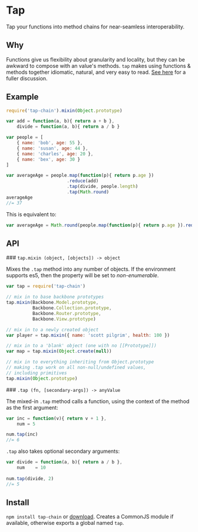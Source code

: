 # Tap 

Tap your functions into method chains for near-seamless interoperability.

## Why

Functions give us flexibility about granularity and locality, but they can be awkward to compose with an value's methods.  `tap` makes using functions & methods together idiomatic, natural, and very easy to read.  [See here](https://hughfdjackson.com/javascript/tapping-into-the-method-chain/) for a fuller discussion.

## Example

```javascript
require('tap-chain').mixin(Object.prototype)

var add = function(a, b){ return a + b },
    divide = function(a, b){ return a / b }

var people = [
    { name: 'bob', age: 55 },
    { name: 'susan', age: 44 },
    { name: 'charles', age: 20 },
    { name: 'bex', age: 30 }
]

var averageAge = people.map(function(p){ return p.age })
                       .reduce(add)
                       .tap(divide, people.length)
                       .tap(Math.round)
averageAge
//= 37
```

This is equivalent to:

```javascript
var averageAge = Math.round(people.map(function(p){ return p.age }).reduce(add) / people.length)
```

## API

### `tap.mixin (object, [objects]) -> object`

Mixes the `.tap` method into any number of objects.  If the environment supports es5, then the property will be set to *non-enumerable*.

```javascript
var tap = require('tap-chain')

// mix in to base backbone prototypes
tap.mixin(Backbone.Model.prototype, 
          Backbone.Collection.prototype, 
          Backbone.Router.prototype, 
          Backbone.View.prototype)

// mix in to a newly created object
var player = tap.mixin({ name: 'scott pilgrim', health: 100 })

// mix in to a 'blank' object (one with no [[Prototype]])
var map = tap.mixin(Object.create(null))

// mix in to everything inheriting from Object.prototype
// making .tap work on all non-null/undefined values,
// including primitives
tap.mixin(Object.prototype)
```

### `.tap (fn, [secondary-args]) -> anyValue`

The mixed-in `.tap` method calls a function, using the context of the method as the first argument:

```javascript
var inc = function(v){ return v + 1 },
    num = 5

num.tap(inc)
//= 6
```

`.tap` also takes optional secondary arguments:

```javascript
var divide = function(a, b){ return a / b },
    num    = 10
    
num.tap(divide, 2)
//= 5
```
## Install 

`npm install tap-chain` or [download](https://raw.github.com/hughfdjackson/tap/master/tap.js).  Creates a CommonJS module if available, otherwise exports a global named `tap`.
